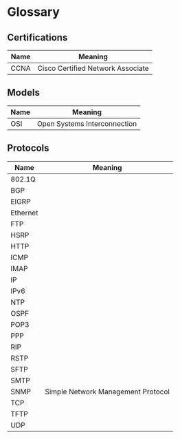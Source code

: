 # Glossary

## Certifications

Name | Meaning
---- | -------
CCNA | Cisco Certified Network Associate

## Models

Name | Meaning
---- | -------
OSI | Open Systems Interconnection

## Protocols

Name | Meaning
---- | -------
802.1Q |
BGP |
EIGRP |
Ethernet |
FTP |
HSRP |
HTTP |
ICMP |
IMAP |
IP |
IPv6 |
NTP |
OSPF |
POP3 |
PPP |
RIP |
RSTP |
SFTP |
SMTP |
SNMP | Simple Network Management Protocol
TCP |
TFTP |
UDP |
